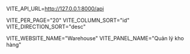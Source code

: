VITE_API_URL=http://127.0.0.1:8000/api

VITE_PER_PAGE="20"
VITE_COLUMN_SORT="id"
VITE_DIRECTION_SORT="desc"

VITE_WEBSITE_NAME="Warehouse"
VITE_PANEL_NAME="Quản lý kho hàng"